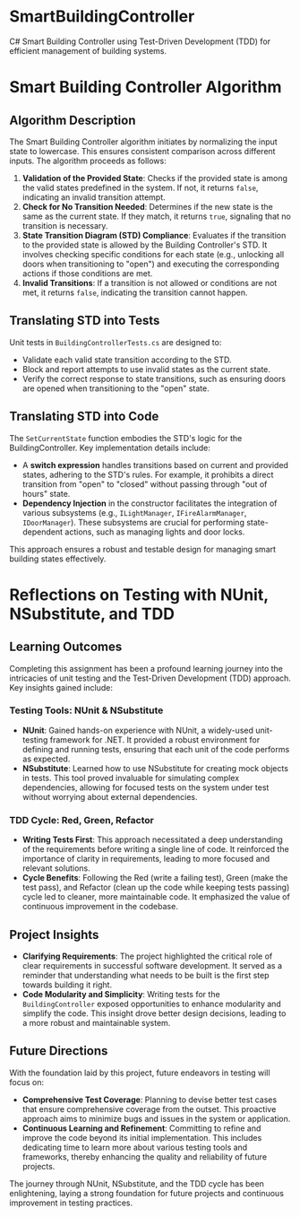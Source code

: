 # SmartBuildingController
C# Smart Building Controller using Test-Driven Development (TDD) for efficient management of building systems.

# Smart Building Controller Algorithm

## Algorithm Description

The Smart Building Controller algorithm initiates by normalizing the input state to lowercase. This ensures consistent comparison across different inputs. The algorithm proceeds as follows:

1. **Validation of the Provided State**: Checks if the provided state is among the valid states predefined in the system. If not, it returns `false`, indicating an invalid transition attempt.
2. **Check for No Transition Needed**: Determines if the new state is the same as the current state. If they match, it returns `true`, signaling that no transition is necessary.
3. **State Transition Diagram (STD) Compliance**: Evaluates if the transition to the provided state is allowed by the Building Controller's STD. It involves checking specific conditions for each state (e.g., unlocking all doors when transitioning to "open") and executing the corresponding actions if those conditions are met.
4. **Invalid Transitions**: If a transition is not allowed or conditions are not met, it returns `false`, indicating the transition cannot happen.

## Translating STD into Tests

Unit tests in `BuildingControllerTests.cs` are designed to:

- Validate each valid state transition according to the STD.
- Block and report attempts to use invalid states as the current state.
- Verify the correct response to state transitions, such as ensuring doors are opened when transitioning to the "open" state.

## Translating STD into Code

The `SetCurrentState` function embodies the STD's logic for the BuildingController. Key implementation details include:

- A **switch expression** handles transitions based on current and provided states, adhering to the STD's rules. For example, it prohibits a direct transition from "open" to "closed" without passing through "out of hours" state.
- **Dependency Injection** in the constructor facilitates the integration of various subsystems (e.g., `ILightManager`, `IFireAlarmManager`, `IDoorManager`). These subsystems are crucial for performing state-dependent actions, such as managing lights and door locks.

This approach ensures a robust and testable design for managing smart building states effectively.

# Reflections on Testing with NUnit, NSubstitute, and TDD

## Learning Outcomes

Completing this assignment has been a profound learning journey into the intricacies of unit testing and the Test-Driven Development (TDD) approach. Key insights gained include:

### Testing Tools: NUnit & NSubstitute

- **NUnit**: Gained hands-on experience with NUnit, a widely-used unit-testing framework for .NET. It provided a robust environment for defining and running tests, ensuring that each unit of the code performs as expected.
- **NSubstitute**: Learned how to use NSubstitute for creating mock objects in tests. This tool proved invaluable for simulating complex dependencies, allowing for focused tests on the system under test without worrying about external dependencies.

### TDD Cycle: Red, Green, Refactor

- **Writing Tests First**: This approach necessitated a deep understanding of the requirements before writing a single line of code. It reinforced the importance of clarity in requirements, leading to more focused and relevant solutions.
- **Cycle Benefits**: Following the Red (write a failing test), Green (make the test pass), and Refactor (clean up the code while keeping tests passing) cycle led to cleaner, more maintainable code. It emphasized the value of continuous improvement in the codebase.

## Project Insights

- **Clarifying Requirements**: The project highlighted the critical role of clear requirements in successful software development. It served as a reminder that understanding what needs to be built is the first step towards building it right.
- **Code Modularity and Simplicity**: Writing tests for the `BuildingController` exposed opportunities to enhance modularity and simplify the code. This insight drove better design decisions, leading to a more robust and maintainable system.

## Future Directions

With the foundation laid by this project, future endeavors in testing will focus on:

- **Comprehensive Test Coverage**: Planning to devise better test cases that ensure comprehensive coverage from the outset. This proactive approach aims to minimize bugs and issues in the system or application.
- **Continuous Learning and Refinement**: Committing to refine and improve the code beyond its initial implementation. This includes dedicating time to learn more about various testing tools and frameworks, thereby enhancing the quality and reliability of future projects.

The journey through NUnit, NSubstitute, and the TDD cycle has been enlightening, laying a strong foundation for future projects and continuous improvement in testing practices.


